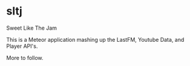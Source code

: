 sltj
====

Sweet Like The Jam

This is a Meteor application mashing up the LastFM, Youtube Data, and Player API's.

More to follow.
